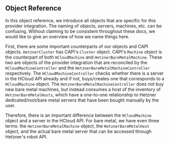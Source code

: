 ## Object Reference

In this object reference, we introduce all objects that are specific for this provider integration. The naming of objects, servers, machines, etc. can be confusing. Without claiming to be consistent throughout these docs, we would like to give an overview of how we name things here.

First, there are some important counterparts of our objects and CAPI objects. ```HetznerCluster``` has CAPI's ```Cluster``` object. CAPI's ```Machine``` object is the counterpart of both ```HCloudMachine``` and ```HetznerBareMetalMachine```. These two are objects of the provider integration that are reconciled by the ```HCloudMachineController``` and the ```HetznerBareMetalMachineController``` respectively. The ```HCloudMachineController``` checks whether there is a server in the HCloud API already and if not, buys/creates one that corresponds to a ```HCloudMachine``` object. The ```HetznerBareMetalMachineController``` does not buy new bare metal machines, but instead consumes a host of the inventory of ```HetznerBareMetalHosts```, which have a one-to-one relationship to Hetzner dedicated/root/bare metal servers that have been bought manually by the user. 

Therefore, there is an important difference between the ```HCloudMachine``` object and a server in the HCloud API. For bare metal, we have even three terms: the ```HetznerBareMetalMachine``` object, the ```HetznerBareMetalHost``` object, and the actual bare metal server that can be accessed through Hetzner's robot API.
